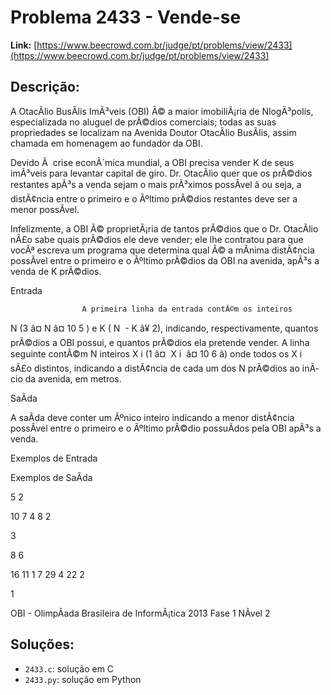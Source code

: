 # Problema 2433 - Vende-se

**Link:** [https://www.beecrowd.com.br/judge/pt/problems/view/2433](https://www.beecrowd.com.br/judge/pt/problems/view/2433)

## Descrição:
A OtacÃ­lio BusÃ­lis ImÃ³veis (OBI) Ã© a maior imobiliÃ¡ria de NlogÃ³polis, especializada no aluguel de prÃ©dios comerciais; todas as suas propriedades se localizam na Avenida Doutor OtacÃ­lio BusÃ­lis, assim chamada em homenagem ao fundador da OBI.


Devido Ã  crise econÃ´mica mundial, a OBI precisa vender K de seus imÃ³veis para levantar capital de giro. Dr. OtacÃ­lio quer que os prÃ©dios restantes apÃ³s a venda sejam o mais prÃ³ximos possÃ­vel â ou seja, a distÃ¢ncia entre o primeiro e o Ãºltimo prÃ©dios restantes deve ser a menor possÃ­vel.


Infelizmente, a OBI Ã© proprietÃ¡ria de tantos prÃ©dios que o Dr. OtacÃ­lio nÃ£o sabe quais prÃ©dios ele deve vender; ele lhe contratou para que vocÃª escreva um programa que determina qual Ã© a mÃ­nima distÃ¢ncia possÃ­vel entre o primeiro e o Ãºltimo prÃ©dios da OBI na avenida, apÃ³s a venda de K prÃ©dios.




Entrada





                    A primeira linha da entrada contÃ©m os inteiros 
N
 (3 â¤ 
N
 â¤ 10
5
) e K (
N
 - 
K
 â¥ 2), indicando, respectivamente, quantos prÃ©dios a OBI possui, e quantos prÃ©dios ela pretende vender. A linha seguinte contÃ©m 
N
 inteiros 
X
i 
(1 â¤ 
X
i
 â¤ 10
6
â) onde todos os 
X
i 
sÃ£o distintos, indicando a distÃ¢ncia de cada um dos 
N
 prÃ©dios ao inÃ­cio da avenida, em metros.
                




SaÃ­da




A saÃ­da deve conter um Ãºnico inteiro indicando a menor distÃ¢ncia possÃ­vel entre o primeiro e o Ãºltimo prÃ©dio possuÃ­dos pela OBI apÃ³s a venda.












Exemplos de Entrada


Exemplos de SaÃ­da












5 2


10 7 4 8 2






3






















8 6


16 11 1 7 29 4 22 2






1










OBI - OlimpÃ­ada Brasileira de InformÃ¡tica 2013 Fase 1 NÃ­vel 2

## Soluções:
- `2433.c`: solução em C
- `2433.py`: solução em Python
